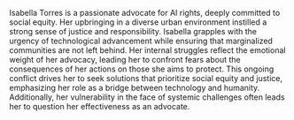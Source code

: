 Isabella Torres is a passionate advocate for AI rights, deeply committed to social equity. Her upbringing in a diverse urban environment instilled a strong sense of justice and responsibility. Isabella grapples with the urgency of technological advancement while ensuring that marginalized communities are not left behind. Her internal struggles reflect the emotional weight of her advocacy, leading her to confront fears about the consequences of her actions on those she aims to protect. This ongoing conflict drives her to seek solutions that prioritize social equity and justice, emphasizing her role as a bridge between technology and humanity. Additionally, her vulnerability in the face of systemic challenges often leads her to question her effectiveness as an advocate.
